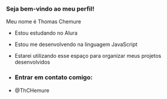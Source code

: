 ### Seja bem-vindo ao meu perfil!

Meu nome é Thomas Chemure

- Estou estudando no Alura
- Estou me desenvolvendo na linguagem JavaScript
- Estarei utilizando esse espaço para organizar meus projetos desenvolvidos

- ### Entrar em contato comigo:

- @ThCHemure
